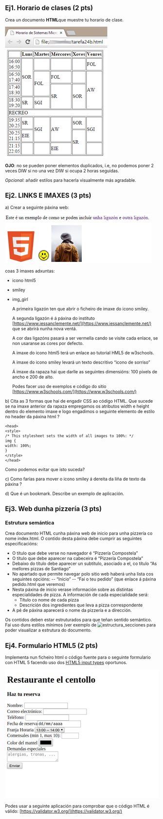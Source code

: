 ﻿
## Ej1. Horario de clases  (**2 pts**)

Crea  un documento ****HTML****que muestre  tu horario de clase. 

![Captura_do_horario](../imgs/horario.png)

****O********J********O****: no se pueden poner elementos duplicados, i.e, no podemos poner 2 veces DIW si no una vez DIW si ocupa 2 horas seguidas.

_Opcional_: añadir estilos para hacerla visualmente más agradable.


## Ej2. LINKS E IMAXES  (**3 pts**)

a) Crear a seguinte páxina web:


![Captura_da imaxe](../imgs/links_imaxes.png)

coas 3 imaxes adxuntas:

 -  icono html5
 - smiley
 - img_girl
    
    A primeira ligazón ten que abrir o ficheiro de imaxe do icono smiley.
    
    A segunda ligazón é á páxina do instituto [https://www.iessanclemente.net/](https://www.iessanclemente.net/) que se abrirá nunha nova ventá.
    
    A cor das ligazóns pasará a ser vermella cando se visite cada enlace, se non usaranse as cores por defecto.
    
    A imaxe do icono html5 terá un enlace ao tutorial HML5 de w3schools.
    
    A imaxe do icono smiley levará un texto descritivo “icono de sorriso”
    
    Á imaxe da rapaza hai que darlle as seguintes dimensións: 100 pixels de ancho e 200 de alto.
    
    Podes facer uso de exemplos e código do sitio [https://www.w3schools.com/](https://www.w3schools.com/)
    
 b) Cita as 3 formas que hai de engadir CSS ao código HTML. Que sucede se na imaxe anterior da rapaza empregamos os atributos width e height dentro do elemento imaxe e logo engadimos o seguinte elemento de estilo no header da páxina html ?
    
```
<head>
<style>
/* This stylesheet sets the width of all images to 100%: */
img {
width: 100%;
}
</style>
</head>
```
Como podemos evitar que isto suceda?
  

c) Como farías para mover o icono smiley á dereita da liña de texto da páxina ?

  

d) Que é un bookmark. Describe un exemplo de aplicación.



## Ej3. Web dunha pizzería (**3 pts**)

### Estrutura semántica

 Crea documento HTML cunha páxina web de inicio para unha pizzería co nome index.html. O contido desta páxina debe cumprir as seguintes especificacións: 
 - O título que debe verse no navegador é “Pizzería Compostela”
 - O título que debe aparecer na cabeceira é “Pizzería Compostela”
 - Debaixo do título debe aparecer un subtítulo, asociado a el, co título “As mellores pizzas de Santiago”
 - No apartado que permite navegar polo sitio web haberá unha lista cos seguintes opcións:
 -- “Inicio”
 -- “Fai o teu pedido” (que enlace á páxina pedido.html que veremos)
 - Nesta páxina de inicio verase información sobre as distintas especialidades de pizza. A información de cada especialidade será:
	 - Título co nome de cada pizza
	 - Descrición dos ingredientes que leva a pizza correspondente
 - A pé de páxina aparecerá o nome da pizzería e a dirección. 
 
Os contidos deben estar estruturados para que teñan sentido semántico. 
Fai uso duns estilos mínimos (ver exemplo de ![estructura_secciones](estructura_secciones_html) para poder visualizar a estrutura do documento.


## Ej4. Formulario HTML5  (**2 pts**)

Implementa nun ficheiro html o código fuente para o seguinte formulario con HTML 5 facendo uso dos [HTML5 input types](https://www.w3schools.com/html/html_form_input_types.asp) oportunos.

![Captura_do_centolo](../imgs/centollo.png)


Podes usar a seguinte aplicación para comprobar que o código HTML é válido: [https://validator.w3.org/](https://validator.w3.org/)


